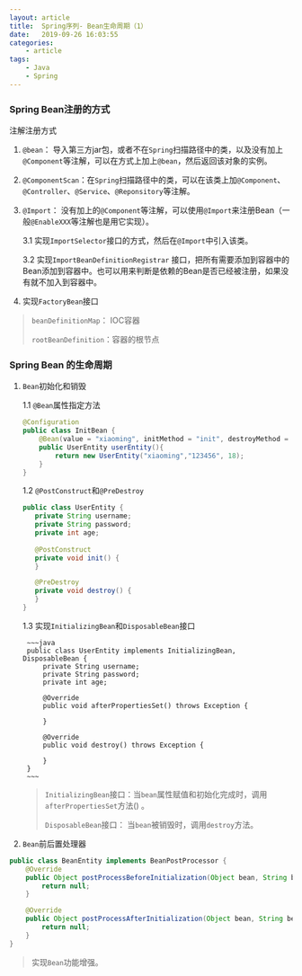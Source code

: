 ```yaml
---
layout: article
title:	Spring序列- Bean生命周期（1）
date:	2019-09-26 16:03:55
categories:
    - article
tags:
    - Java
    - Spring
---
```


### Spring Bean注册的方式

注解注册方式

1. `@bean`： 导入第三方jar包，或者不在`Spring`扫描路径中的类，以及没有加上`@Component`等注解，可以在方式上加上`@bean`，然后返回该对象的实例。

2. `@ComponentScan`：在`Spring`扫描路径中的类，可以在该类上加`@Component`、`@Controller`、`@Service`、`@Reponsitory`等注解。

3. `@Import`： 没有加上的`@Component`等注解，可以使用`@Import`来注册Bean（一般`@EnableXXX`等注解也是用它实现）。
    
    3.1 实现`ImportSelector`接口的方式，然后在`@Import`中引入该类。
    
    3.2 实现`ImportBeanDefinitionRegistrar` 接口，把所有需要添加到容器中的Bean添加到容器中。也可以用来判断是依赖的Bean是否已经被注册，如果没有就不加入到容器中。

4. 实现`FactoryBean`接口

>`beanDefinitionMap`： IOC容器
>
>`rootBeanDefinition`：容器的根节点

### Spring Bean 的生命周期

1. `Bean`初始化和销毁

    1.1 `@Bean`属性指定方法

    ~~~java
    @Configuration
    public class InitBean {
        @Bean(value = "xiaoming", initMethod = "init", destroyMethod = "destroy")
        public UserEntity userEntity(){
            return new UserEntity("xiaoming","123456", 18);
        }
    }
    ~~~

    1.2 `@PostConstruct`和`@PreDestroy`
    
    ~~~java
    public class UserEntity {
       private String username;
       private String password;
       private int age;
       
       @PostConstruct
       private void init() {
       }
    
       @PreDestroy
       private void destroy() {
       }
    }
    ~~~
    
    1.3 实现`InitializingBean`和`DisposableBean`接口
    
        ~~~java
        public class UserEntity implements InitializingBean, DisposableBean {
            private String username;
            private String password;
            private int age;
        
            @Override
            public void afterPropertiesSet() throws Exception {
                
            }
            
            @Override
            public void destroy() throws Exception {
                
            }
        }
        ~~~

    >`InitializingBean`接口：当`bean`属性赋值和初始化完成时，调用`afterPropertiesSet`方法() 。
    >
    >`DisposableBean`接口： 当`bean`被销毁时，调用`destroy`方法。

2. `Bean`前后置处理器

~~~java
public class BeanEntity implements BeanPostProcessor {
    @Override
    public Object postProcessBeforeInitialization(Object bean, String beanName) throws BeansException {
        return null;
    }

    @Override
    public Object postProcessAfterInitialization(Object bean, String beanName) throws BeansException {
        return null;
    }
}
~~~

> 实现`Bean`功能增强。
